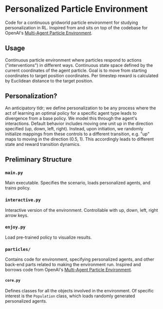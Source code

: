 # Personalized Particle Environment

Code for a continuous gridworld particle environment for studying personalization in RL. Inspired from and sits on top of the codebase for OpenAI's [Multi-Agent Particle Environment](https://github.com/openai/multiagent-particle-envs).

## Usage  
Continuous particle environment where particles respond to actions ("interventions") in different ways. Continuous state space defined by the current coordinates of the agent particle. Goal is to move from starting coordinates to target position coordinates. Per timestep reward is calculated by Euclidean distance to the target position.  

## Personalization?  
An anticipatory tldr; we define personalization to be any process where the act of learning an optimal policy for a specific agent type leads to divergence from a base policy. We model this through the agent's interactions. Default behavior includes moving one unit up in the direction specified (up, down, left, right). Instead, upon initiation, we randomly initialize mappings from these controls to a different transition, e.g. "up" maps to moving in the direction (0.5, 1). This accordingly leads to different state and reward transition dynamics.

## Preliminary Structure  

### `main.py`  
Main executable. Specifies the scenario, loads personalized agents, and trains policy.  

### `interactive.py`  
Interactive version of the environment. Controllable with up, down, left, right arrow keys.  

### `enjoy.py`  
Load pre-trained policy to visualize results.  

### `particles/` 
Contains code for environment, specifying personalized agents, and other back-end parts related to making the environment run. Inspired and borrows code from OpenAI's [Multi-Agent Particle Environment](https://github.com/openai/multiagent-particle-envs).  

#### `core.py`  
Defines classes for all the objects involved in the environment. Of specific interest is the `Population` class, which loads randomly generated personalized agents.
